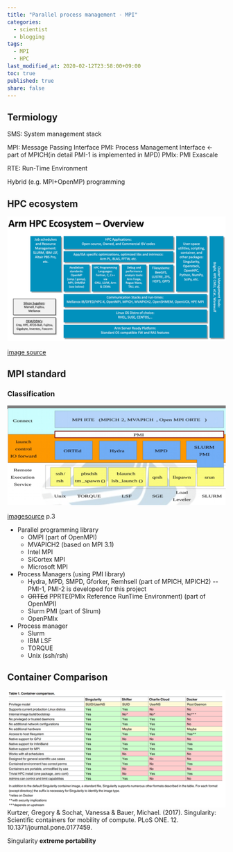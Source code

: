 ```yaml
---
title: "Parallel process management - MPI"
categories:
  - scientist
  - blogging
tags:
  - MPI
  - HPC
last_modified_at: 2020-02-12T23:58:00+09:00
toc: true
published: true
share: false
---
```


## Termiology

SMS: System management stack

MPI: Message Passing Interface
PMI: Process Management Interface <- part of MPICH(in detail PMI-1 is implemented in MPD)
PMIx: PMI Exascale

RTE: Run-Time Environment

Hybrid (e.g. MPI+OpenMP) programming

## HPC ecosystem

![Arm-HPC-Ecosystem-overview](/assets/images/2020-02-12-Parallel_process_management/Arm-HPC-Ecosystem-overview.png)

[image source](https://community.arm.com/developer/tools-software/hpc/b/hpc-blog/posts/arm-entering-the-high-performance-computing-market)

## MPI standard

### Classification

![classification](/assets/images/2020-02-12-Parallel_process_management/classification.png)

[imagesource](https://www.slideshare.net/rcastain/exascale-process-management-interface) p.3
- Parallel programming library
  - OMPI (part of OpenMPI)
  - MVAPICH2 (based on MPI 3.1)
  - Intel MPI
  - SiCortex MPI
  - Microsoft MPI
- Process Managers (using PMI library)
  - Hydra, MPD, SMPD, Gforker, Remhsell (part of MPICH, MPICH2) -- PMI-1, PMI-2 is developed for this project
  - ~~ORTEd~~ PPRTE(PMIx Reference RunTime Environment) (part of OpenMPI)
  - Slurm PMI (part of Slrum)
  - OpenPMIx
- Process manager
  - Slurm
  - IBM LSF
  - TORQUE
  - Unix (ssh/rsh)

## Container Comparison

![comparison](/assets/images/2020-02-12-Parallel_process_management/comparison.png)
Kurtzer, Gregory & Sochat, Vanessa & Bauer, Michael. (2017). Singularity: Scientific containers for mobility of compute. PLoS ONE. 12. 10.1371/journal.pone.0177459. 

Singularity **extreme portability** 